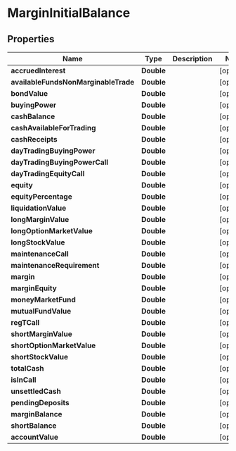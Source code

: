 # MarginInitialBalance

## Properties
Name | Type | Description | Notes
------------ | ------------- | ------------- | -------------
**accruedInterest** | **Double** |  |  [optional]
**availableFundsNonMarginableTrade** | **Double** |  |  [optional]
**bondValue** | **Double** |  |  [optional]
**buyingPower** | **Double** |  |  [optional]
**cashBalance** | **Double** |  |  [optional]
**cashAvailableForTrading** | **Double** |  |  [optional]
**cashReceipts** | **Double** |  |  [optional]
**dayTradingBuyingPower** | **Double** |  |  [optional]
**dayTradingBuyingPowerCall** | **Double** |  |  [optional]
**dayTradingEquityCall** | **Double** |  |  [optional]
**equity** | **Double** |  |  [optional]
**equityPercentage** | **Double** |  |  [optional]
**liquidationValue** | **Double** |  |  [optional]
**longMarginValue** | **Double** |  |  [optional]
**longOptionMarketValue** | **Double** |  |  [optional]
**longStockValue** | **Double** |  |  [optional]
**maintenanceCall** | **Double** |  |  [optional]
**maintenanceRequirement** | **Double** |  |  [optional]
**margin** | **Double** |  |  [optional]
**marginEquity** | **Double** |  |  [optional]
**moneyMarketFund** | **Double** |  |  [optional]
**mutualFundValue** | **Double** |  |  [optional]
**regTCall** | **Double** |  |  [optional]
**shortMarginValue** | **Double** |  |  [optional]
**shortOptionMarketValue** | **Double** |  |  [optional]
**shortStockValue** | **Double** |  |  [optional]
**totalCash** | **Double** |  |  [optional]
**isInCall** | **Double** |  |  [optional]
**unsettledCash** | **Double** |  |  [optional]
**pendingDeposits** | **Double** |  |  [optional]
**marginBalance** | **Double** |  |  [optional]
**shortBalance** | **Double** |  |  [optional]
**accountValue** | **Double** |  |  [optional]
